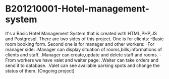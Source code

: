 # B201210001-Hotel-management-system
It's a Basic Hotel Management System that is created with HTML,PHP,JS and Postgresql.
There are two sides of this project.
One is for clients:
  -Basic room booking form.
Second one is for manager and other workers:
  -For manager side:
    .Manager can display situation of rooms,bills,informations of clients and staff.
    .Manager can create,update and delete staff and rooms.
  -From workers we have valet and waiter page:
    .Waiter can take orders and send it to database.
    .Valet can see available parking spots and change the status of them.
(Ongoing project)
